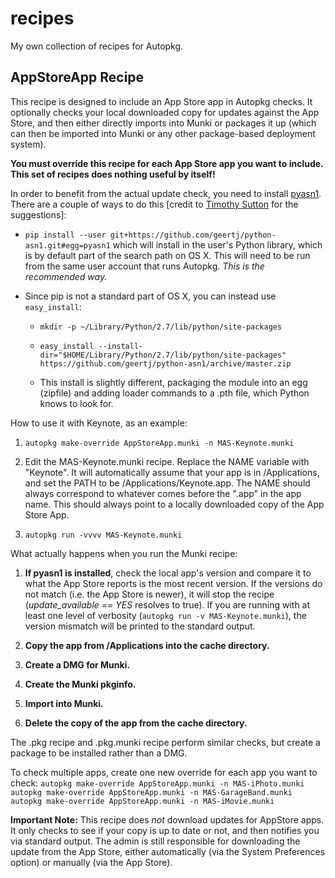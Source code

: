 # recipes

My own collection of recipes for Autopkg.

## AppStoreApp Recipe

This recipe is designed to include an App Store app in Autopkg checks.  It optionally
checks your local downloaded copy for updates against the App Store, and
then either directly imports into Munki or packages it up (which can then be imported into Munki or any other package-based deployment system).

**You must override this recipe for each App Store app you want to include.  This set of recipes does nothing useful by itself!**

In order to benefit from the actual update check, you need to install
[pyasn1][]. There are a couple of ways to do this [credit to [Timothy
Sutton][] for the suggestions]:

-   `pip install --user git+https://github.com/geertj/python-asn1.git#egg=pyasn1`
    which will install in the user's Python library, which is by default
    part of the search path on OS X. This will need to be run from the
    same user account that runs Autopkg. *This is the recommended way.*

-   Since pip is not a standard part of OS X, you can instead use
    `easy_install`:
    -	`mkdir -p ~/Library/Python/2.7/lib/python/site-packages`

    -   `easy_install --install-dir="$HOME/Library/Python/2.7/lib/python/site-packages" https://github.com/geertj/python-asn1/archive/master.zip`

    -   This install is slightly different, packaging the module into an
        egg (zipfile) and adding loader commands to a .pth file, which
        Python knows to look for.

How to use it with Keynote, as an example:

1.  `autopkg make-override AppStoreApp.munki -n MAS-Keynote.munki`

2.  Edit the MAS-Keynote.munki recipe. Replace the NAME variable with
    "Keynote". It will automatically assume that your app is in
    /Applications, and set the PATH to be /Applications/Keynote.app. The
    NAME should always correspond to whatever comes before the ".app" in
    the app name. This should always point to a locally downloaded copy
    of the App Store App.

3.  `autopkg run -vvvv MAS-Keynote.munki`

What actually happens when you run the Munki recipe:

1.  **If pyasn1 is installed**, check the local app's version and
    compare it to what the App Store reports is the most recent version.
    If the versions do not match (i.e. the App Store is newer), it will
    stop the recipe (*update\_available == YES* resolves to true). If
    you are running with at least one level of verbosity
    (`autopkg run -v MAS-Keynote.munki`), the version mismatch will be
    printed to the standard output.

3.  **Copy the app from /Applications into the cache directory.**

4.  **Create a DMG for Munki.**

5.  **Create the Munki pkginfo.**

6.  **Import into Munki.**

7.  **Delete the copy of the app from the cache directory.**

The .pkg recipe and .pkg.munki recipe perform similar checks, but create
a package to be installed rather than a DMG.

To check multiple apps, create one new override for each app you want to
check:
`autopkg make-override AppStoreApp.munki -n MAS-iPhoto.munki autopkg make-override AppStoreApp.munki -n MAS-GarageBand.munki autopkg make-override AppStoreApp.munki -n MAS-iMovie.munki`

**Important Note:** This recipe does *not* download updates for AppStore
apps. It only checks to see if your copy is up to date or not, and then
notifies you via standard output. The admin is still responsible for
downloading the update from the App Store, either automatically (via the
System Preferences option) or manually (via the App Store).

  [pyasn1]: https://github.com/geertj/python-asn1
  [Timothy Sutton]: https://github.com/timsutton
